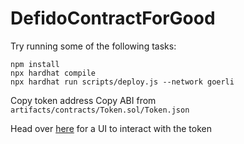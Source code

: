 # DefidoContractForGood

Try running some of the following tasks:

```shell
npm install
npx hardhat compile
npx hardhat run scripts/deploy.js --network goerli
```

Copy token address
Copy ABI from `artifacts/contracts/Token.sol/Token.json`

Head over [here](https://oneclickdapp.com/) for a UI to interact with the token
